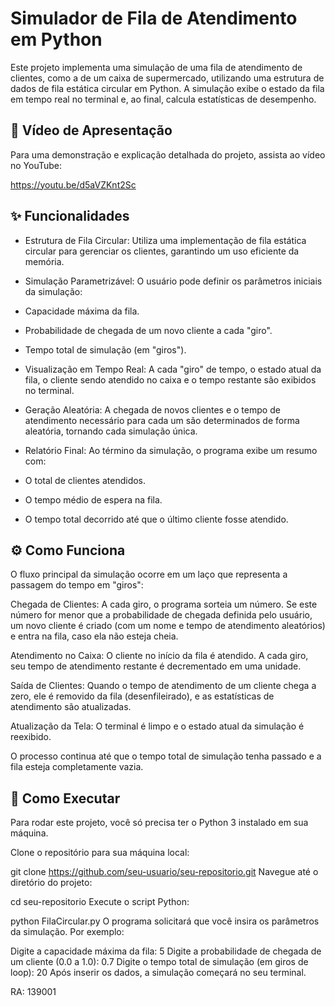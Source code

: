 # Simulador de Fila de Atendimento em Python
Este projeto implementa uma simulação de uma fila de atendimento de clientes, como a de um caixa de supermercado, utilizando uma estrutura de dados de fila estática circular em Python. A simulação exibe o estado da fila em tempo real no terminal e, ao final, calcula estatísticas de desempenho.

## __🎥 Vídeo de Apresentação__
Para uma demonstração e explicação detalhada do projeto, assista ao vídeo no YouTube:

https://youtu.be/d5aVZKnt2Sc

## ✨ Funcionalidades
* Estrutura de Fila Circular: Utiliza uma implementação de fila estática circular para gerenciar os clientes, garantindo um uso eficiente da memória.

* Simulação Parametrizável: O usuário pode definir os parâmetros iniciais da simulação:

* Capacidade máxima da fila.

* Probabilidade de chegada de um novo cliente a cada "giro".

* Tempo total de simulação (em "giros").

* Visualização em Tempo Real: A cada "giro" de tempo, o estado atual da fila, o cliente sendo atendido no caixa e o tempo restante são exibidos no terminal.

* Geração Aleatória: A chegada de novos clientes e o tempo de atendimento necessário para cada um são determinados de forma aleatória, tornando cada simulação única.

* Relatório Final: Ao término da simulação, o programa exibe um resumo com:

* O total de clientes atendidos.

* O tempo médio de espera na fila.

* O tempo total decorrido até que o último cliente fosse atendido.

## ⚙️ Como Funciona
O fluxo principal da simulação ocorre em um laço que representa a passagem do tempo em "giros":

Chegada de Clientes: A cada giro, o programa sorteia um número. Se este número for menor que a probabilidade de chegada definida pelo usuário, um novo cliente é criado (com um nome e tempo de atendimento aleatórios) e entra na fila, caso ela não esteja cheia.

Atendimento no Caixa: O cliente no início da fila é atendido. A cada giro, seu tempo de atendimento restante é decrementado em uma unidade.

Saída de Clientes: Quando o tempo de atendimento de um cliente chega a zero, ele é removido da fila (desenfileirado), e as estatísticas de atendimento são atualizadas.

Atualização da Tela: O terminal é limpo e o estado atual da simulação é reexibido.

O processo continua até que o tempo total de simulação tenha passado e a fila esteja completamente vazia.

## 🚀 Como Executar
Para rodar este projeto, você só precisa ter o Python 3 instalado em sua máquina.

Clone o repositório para sua máquina local:

git clone https://github.com/seu-usuario/seu-repositorio.git
Navegue até o diretório do projeto:

cd seu-repositorio
Execute o script Python:

python FilaCircular.py
O programa solicitará que você insira os parâmetros da simulação. Por exemplo:

Digite a capacidade máxima da fila: 5
Digite a probabilidade de chegada de um cliente (0.0 a 1.0): 0.7
Digite o tempo total de simulação (em giros de loop): 20
Após inserir os dados, a simulação começará no seu terminal.


RA: 139001
